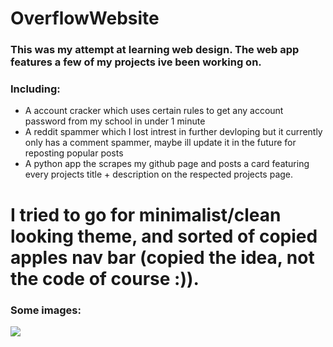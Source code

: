 # OverflowWebsite
### This was my attempt at learning web design. The web app features a few of my projects ive been working on.
### Including:
  - A account cracker which uses certain rules to get any account password from my school in under 1 minute
  - A reddit spammer which I lost intrest in further devloping but it currently only has a comment spammer, maybe ill update it in the future for reposting popular posts
  - A python app the scrapes my github page and posts a card featuring every projects title + description on the respected projects page.

# I tried to go for minimalist/clean looking theme, and sorted of copied apples nav bar (copied the idea, not the code of course :)). 

### Some images:
 <img src="https://imgur.com/h3dQDMx"/>  
 <img src="https://imgur.com/jGsJP6U/>  

